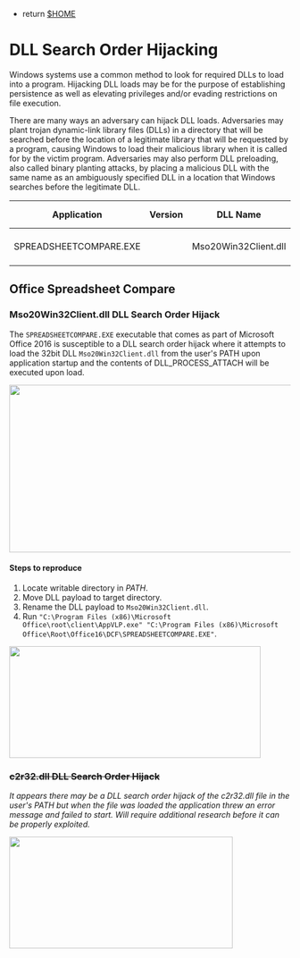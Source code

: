 
- return [$HOME](https://spacecow99.github.io/)

# DLL Search Order Hijacking

Windows systems use a common method to look for required DLLs to load into a program. Hijacking DLL loads may be for the purpose of establishing persistence as well as elevating privileges and/or evading restrictions on file execution.

There are many ways an adversary can hijack DLL loads. Adversaries may plant trojan dynamic-link library files (DLLs) in a directory that will be searched before the location of a legitimate library that will be requested by a program, causing Windows to load their malicious library when it is called for by the victim program. Adversaries may also perform DLL preloading, also called binary planting attacks, by placing a malicious DLL with the same name as an ambiguously specified DLL in a location that Windows searches before the legitimate DLL.

| Application | Version | DLL Name | Path Type | DLL Location |
| -- | -- | -- | -- | -- |
| SPREADSHEETCOMPARE.EXE | | Mso20Win32Client.dll | User | C:\Program Files (x86)\Microsoft Office\Root\Office16\DCF\ |

## Office Spreadsheet Compare

### Mso20Win32Client.dll DLL Search Order Hijack

The `SPREADSHEETCOMPARE.EXE` executable that comes as part of Microsoft Office 2016 is susceptible to a DLL search order hijack where it attempts to load the 32bit DLL `Mso20Win32Client.dll` from the user's PATH upon application startup and the contents of DLL_PROCESS_ATTACH will be executed upon load.

<img src="https://spacecow99.github.io/dll-search-order-hijacking/static/spreadsheetcompare_mso20win32client_search.PNG" width="800" height="300" />

#### Steps to reproduce

1. Locate writable directory in _PATH_.
2. Move DLL payload to target directory.
3. Rename the DLL payload to `Mso20Win32Client.dll`.
4. Run `"C:\Program Files (x86)\Microsoft Office\root\client\AppVLP.exe" "C:\Program Files (x86)\Microsoft Office\Root\Office16\DCF\SPREADSHEETCOMPARE.EXE"`.

<img src="https://spacecow99.github.io/dll-search-order-hijacking/static/spreadsheetcompare_mso20win32client_hijack.PNG" width="450" height="200" />

### ~~c2r32.dll DLL Search Order Hijack~~

_It appears there may be a DLL search order hijack of the c2r32.dll file in the user's PATH but when the file was loaded the application threw an error message and failed to start. Will require additional research before it can be properly exploited._

<img src="https://spacecow99.github.io/dll-search-order-hijacking/static/spreadsheetcompare_c2r32_error.PNG" width="400" height="200" />

